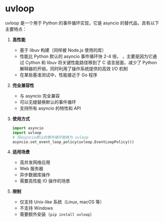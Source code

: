 # uvloop

uvloop 是一个用于 Python 的事件循环实现，它是 asyncio 的替代品，具有以下主要特点：

1. **高性能**
   - 基于 libuv 构建（同样被 Node.js 使用的库）
   - 性能比 Python 默认的 asyncio 事件循环快 2-4 倍， ，主要是因为它通过 Cython 和 libuv 将关键性能路径移到了 C 语言层面，减少了 Python 解释器的开销，同时利用了操作系统提供的高效 I/O 机制
   - 在某些基准测试中，性能接近于 Go 程序

2. **完全兼容性**
   - 与 asyncio 完全兼容
   - 可以无缝替换默认的事件循环
   - 支持所有 asyncio 的特性和 API

3. **使用方式**

   ```python
   import asyncio
   import uvloop
   # 将asyncio默认的事件循环替换为 uvloop
   asyncio.set_event_loop_policy(uvloop.EventLoopPolicy())
   ```

4. **适用场景**
   - 高并发网络应用
   - Web 服务器
   - 异步数据库操作
   - 需要高性能 IO 操作的场景

5. **限制**
   - 仅支持 Unix-like 系统（Linux, macOS 等）
   - 不支持 Windows
   - 需要额外安装（`pip install uvloop`）
